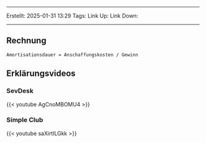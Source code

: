 
--- 
Erstellt: 2025-01-31    13:29 
Tags: 
Link Up: 
Link Down:

--- 
## Rechnung

```
Amortisationsdauer = Anschaffungskosten / Gewinn
```

## Erklärungsvideos

### SevDesk

{{< youtube AgCnoMBOMU4 >}}

### Simple Club

{{< youtube saXirtILGkk >}}
